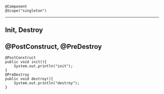 ```
@Component  
@Scope("singleton")
```
---
## Init, Destroy
## @PostConstruct, @PreDestroy

```
@PostConstruct  
public void init(){  
    System.out.println("init");  
}  
@PreDestroy  
public void destroy(){  
    System.out.println("destroy");  
}
```